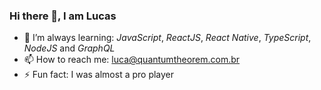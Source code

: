 ### Hi there 👋, I am Lucas

- 🌱 I’m always learning: *JavaScript*, *ReactJS*, *React Native*, *TypeScript*, *NodeJS* and *GraphQL*
- 📫 How to reach me: luca@quantumtheorem.com.br
- ⚡ Fun fact: I was almost a pro player
